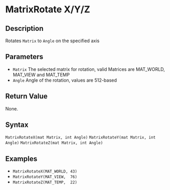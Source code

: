# MatrixRotate X/Y/Z

## Description
Rotates `Matrix` to `Angle` on the specified axis

## Parameters
- `Matrix`
The selected matrix for rotation, valid Matrices are MAT_WORLD, MAT_VIEW and MAT_TEMP
- `Angle`
Angle of the rotation, values are 512-based

## Return Value
None.

## Syntax
```MatrixRotateX(mat Matrix, int Angle)```
```MatrixRotateY(mat Matrix, int Angle)```
```MatrixRotateZ(mat Matrix, int Angle)```

## Examples
- ```MatrixRotateX(MAT_WORLD, 43)```
- ```MatrixRotateY(MAT_VIEW,  76)```
- ```MatrixRotateZ(MAT_TEMP,  22)```